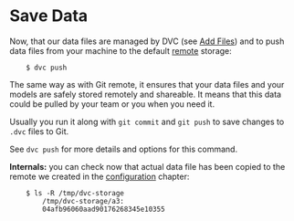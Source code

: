# Save Data

Now, that our data files are managed by DVC (see
[Add Files](/doc/get-started/add-files)) and to push data files from your
machine to the default [remote](/doc/commands-reference/remote) storage:

```dvc
    $ dvc push
```

The same way as with Git remote, it ensures that your data files and your models
are safely stored remotely and shareable. It means that this data could be
pulled by your team or you when you need it.

Usually you run it along with `git commit` and `git push` to save changes to
`.dvc` files to Git.

See `dvc push` for more details and options for this command.

**Internals:** you can check now that actual data file has been copied to the
remote we created in the [configuration](/doc/get-started/configuration)
chapter:

```dvc
    $ ls -R /tmp/dvc-storage
        /tmp/dvc-storage/a3:
        04afb96060aad90176268345e10355
```
